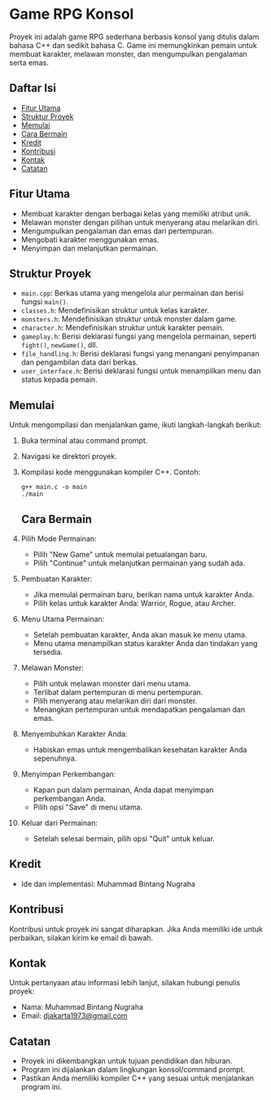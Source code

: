 # Game RPG Konsol

Proyek ini adalah game RPG sederhana berbasis konsol yang ditulis dalam bahasa C++ dan sedikit bahasa C. Game ini memungkinkan pemain untuk membuat karakter, melawan monster, dan mengumpulkan pengalaman serta emas.

## Daftar Isi

- [Fitur Utama](#fitur-utama)
- [Struktur Proyek](#struktur-proyek)
- [Memulai](#memulai)
- [Cara Bermain](#cara-bermain)
- [Kredit](#kredit)
- [Kontribusi](#kontribusi)
- [Kontak](#kontak)
- [Catatan](#catatan)

## Fitur Utama

- Membuat karakter dengan berbagai kelas yang memiliki atribut unik.
- Melawan monster dengan pilihan untuk menyerang atau melarikan diri.
- Mengumpulkan pengalaman dan emas dari pertempuran.
- Mengobati karakter menggunakan emas.
- Menyimpan dan melanjutkan permainan.

## Struktur Proyek

- `main.cpp`: Berkas utama yang mengelola alur permainan dan berisi fungsi `main()`.
- `classes.h`: Mendefinisikan struktur untuk kelas karakter.
- `monsters.h`: Mendefinisikan struktur untuk monster dalam game.
- `character.h`: Mendefinisikan struktur untuk karakter pemain.
- `gameplay.h`: Berisi deklarasi fungsi yang mengelola permainan, seperti `fight()`, `newGame()`, dll.
- `file_handling.h`: Berisi deklarasi fungsi yang menangani penyimpanan dan pengambilan data dari berkas.
- `user_interface.h`: Berisi deklarasi fungsi untuk menampilkan menu dan status kepada pemain.

## Memulai

Untuk mengompilasi dan menjalankan game, ikuti langkah-langkah berikut:

1. Buka terminal atau command prompt.
2. Navigasi ke direktori proyek.
3. Kompilasi kode menggunakan kompiler C++. Contoh:
   
   ```shell
   g++ main.c -o main
   ./main
   ```

   ## Cara Bermain

1. Pilih Mode Permainan:

   - Pilih "New Game" untuk memulai petualangan baru.
   - Pilih "Continue" untuk melanjutkan permainan yang sudah ada.

2. Pembuatan Karakter:

   - Jika memulai permainan baru, berikan nama untuk karakter Anda.
   - Pilih kelas untuk karakter Anda: Warrior, Rogue, atau Archer.

3. Menu Utama Permainan:

   - Setelah pembuatan karakter, Anda akan masuk ke menu utama.
   - Menu utama menampilkan status karakter Anda dan tindakan yang tersedia.

4. Melawan Monster:

   - Pilih untuk melawan monster dari menu utama.
   - Terlibat dalam pertempuran di menu pertempuran.
   - Pilih menyerang atau melarikan diri dari monster.
   - Menangkan pertempuran untuk mendapatkan pengalaman dan emas.

5. Menyembuhkan Karakter Anda:

   - Habiskan emas untuk mengembalikan kesehatan karakter Anda sepenuhnya.

6. Menyimpan Perkembangan:

   - Kapan pun dalam permainan, Anda dapat menyimpan perkembangan Anda.
   - Pilih opsi "Save" di menu utama.

7. Keluar dari Permainan:

   - Setelah selesai bermain, pilih opsi "Quit" untuk keluar.

## Kredit

- Ide dan implementasi: Muhammad Bintang Nugraha

## Kontribusi

Kontribusi untuk proyek ini sangat diharapkan. Jika Anda memiliki ide untuk perbaikan, silakan kirim ke email di bawah.

## Kontak

Untuk pertanyaan atau informasi lebih lanjut, silakan hubungi penulis proyek:

- Nama: Muhammad Bintang Nugraha
- Email: djakarta1973@gmail.com

## Catatan

- Proyek ini dikembangkan untuk tujuan pendidikan dan hiburan.
- Program ini dijalankan dalam lingkungan konsol/command prompt.
- Pastikan Anda memiliki kompiler C++ yang sesuai untuk menjalankan program ini.

